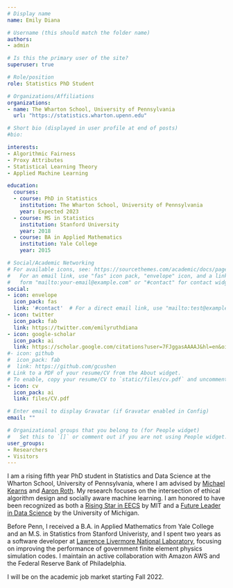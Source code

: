 ```yaml
---
# Display name
name: Emily Diana 

# Username (this should match the folder name)
authors:
- admin

# Is this the primary user of the site?
superuser: true

# Role/position
role: Statistics PhD Student 

# Organizations/Affiliations
organizations:
- name: The Wharton School, University of Pennsylvania
  url: "https://statistics.wharton.upenn.edu"

# Short bio (displayed in user profile at end of posts)
#bio:

interests:
- Algorithmic Fairness 
- Proxy Attributes
- Statistical Learning Theory
- Applied Machine Learning

education:
  courses:
  - course: PhD in Statistics 
    institution: The Wharton School, University of Pennsylvania 
    year: Expected 2023
  - course: MS in Statistics
    institution: Stanford University
    year: 2018
  - course: BA in Applied Mathematics
    institution: Yale College 
    year: 2015

# Social/Academic Networking
# For available icons, see: https://sourcethemes.com/academic/docs/page-builder/#icons
#   For an email link, use "fas" icon pack, "envelope" icon, and a link in the
#   form "mailto:your-email@example.com" or "#contact" for contact widget.
social:
- icon: envelope
  icon_pack: fas
  link: '#contact'  # For a direct email link, use "mailto:test@example.org".
- icon: twitter
  icon_pack: fab
  link: https://twitter.com/emilyruthdiana
- icon: google-scholar
  icon_pack: ai
  link: https://scholar.google.com/citations?user=7FJggasAAAAJ&hl=en&oi=ao
#- icon: github
#  icon_pack: fab
#  link: https://github.com/gcushen
# Link to a PDF of your resume/CV from the About widget.
# To enable, copy your resume/CV to `static/files/cv.pdf` and uncomment the lines below.
- icon: cv
  icon_pack: ai
  link: files/CV.pdf

# Enter email to display Gravatar (if Gravatar enabled in Config)
email: ""

# Organizational groups that you belong to (for People widget)
#   Set this to `[]` or comment out if you are not using People widget.
user_groups:
- Researchers
- Visitors
---
```


I am a rising fifth year PhD student in Statistics and Data Science at the Wharton School, University of Pennsylvania, where I am advised by [Michael Kearns](https://www.cis.upenn.edu/~mkearns/) and [Aaron Roth](https://www.cis.upenn.edu/~aaroth/). My research focuses on the intersection of ethical algorithm design and socially aware machine learning. I am honored to have been recognized as both a [Rising Star in EECS](https://risingstars21-eecs.mit.edu) by MIT and a [Future Leader in Data Science](htt[s://midas.umich.edu/future-leaders-summit-2022/) by the University of Michigan.

Before Penn, I received a B.A. in Applied Mathematics from Yale College and an M.S. in Statistics from Stanford Univeristy, and I spent two years as a software developer at [Lawrence Livermore National Laboratory](https://www.llnl.gov/), focusing on improving the performance of government finite element physics simulation codes. I maintain an active collaboration with Amazon AWS and the Federal Reserve Bank of Philadelphia.

I will be on the academic job market starting Fall 2022. 
